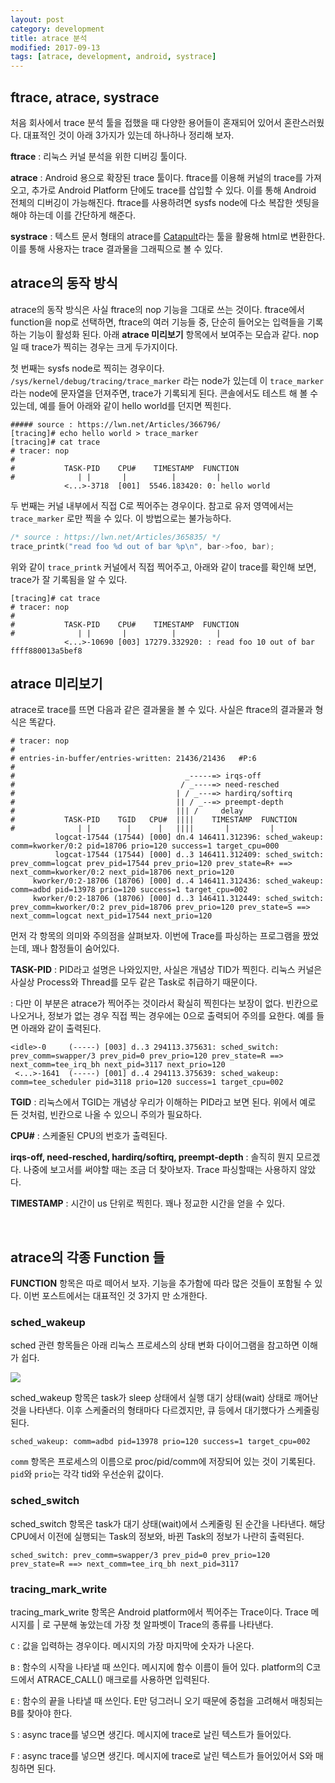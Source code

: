 ```yaml
---
layout: post
category: development
title: atrace 분석
modified: 2017-09-13
tags: [atrace, development, android, systrace]
---
```


## ftrace, atrace, systrace

처음 회사에서 trace 분석 툴을 접했을 때 다양한 용어들이 혼재되어 있어서 혼란스러웠다. 대표적인 것이 아래 3가지가 있는데 하나하나 정리해 보자.

**ftrace**
: 리눅스 커널 분석을 위한 디버깅 툴이다.

**atrace**
: Android 용으로 확장된 trace 툴이다. ftrace를 이용해 커널의 trace를 가져오고, 추가로 Android Platform 단에도 trace를 삽입할 수 있다. 이를 통해 Android 전체의 디버깅이 가능해진다. ftrace를 사용하려면 sysfs node에 다소 복잡한 셋팅을 해야 하는데 이를 간단하게 해준다.

**systrace**
: 텍스트 문서 형태의 atrace를 [Catapult](https://github.com/catapult-project/catapult)라는 툴을 활용해 html로 변환한다. 이를 통해 사용자는 trace 결과물을 그래픽으로 볼 수 있다.

## atrace의 동작 방식

atrace의 동작 방식은 사실 ftrace의 nop 기능을 그대로 쓰는 것이다. ftrace에서 function을 nop로 선택하면, ftrace의 여러 기능들 중, 단순히 들어오는 입력들을 기록하는 기능이 활성화 된다. 아래 **atrace 미리보기** 항목에서 보여주는 모습과 같다. nop일 때 trace가 찍히는 경우는 크게 두가지이다.

첫 번째는 sysfs node로 찍히는 경우이다. ```/sys/kernel/debug/tracing/trace_marker``` 라는 node가 있는데 이 ```trace_marker```라는 node에 문자열을 던져주면, trace가 기록되게 된다. 콘솔에서도 테스트 해 볼 수 있는데, 예를 들어 아래와 같이 hello world를 던지면 찍힌다.

```
##### source : https://lwn.net/Articles/366796/
[tracing]# echo hello world > trace_marker
[tracing]# cat trace
# tracer: nop
#
#           TASK-PID    CPU#    TIMESTAMP  FUNCTION
#              | |       |          |         |
            <...>-3718  [001]  5546.183420: 0: hello world
```

두 번째는 커널 내부에서 직접 C로 찍어주는 경우이다. 참고로 유저 영역에서는 ```trace_marker``` 로만 찍을 수 있다. 이 방법으로는 불가능하다.

```c
/* source : https://lwn.net/Articles/365835/ */
trace_printk("read foo %d out of bar %p\n", bar->foo, bar);
```

위와 같이 ```trace_printk``` 커널에서 직접 찍어주고, 아래와 같이 trace를 확인해 보면, trace가 잘 기록됨을 알 수 있다.

```
[tracing]# cat trace
# tracer: nop
#
#           TASK-PID    CPU#    TIMESTAMP  FUNCTION
#              | |       |          |         |
            <...>-10690 [003] 17279.332920: : read foo 10 out of bar ffff880013a5bef8
```


## atrace 미리보기

atrace로 trace를 뜨면 다음과 같은 결과물을 볼 수 있다. 사실은 ftrace의 결과물과 형식은 똑같다. 

```
# tracer: nop
#
# entries-in-buffer/entries-written: 21436/21436   #P:6
#
#                                      _-----=> irqs-off
#                                     / _----=> need-resched
#                                    | / _---=> hardirq/softirq
#                                    || / _--=> preempt-depth
#                                    ||| /     delay
#           TASK-PID    TGID   CPU#  ||||    TIMESTAMP  FUNCTION
#              | |        |      |   ||||       |         |
          logcat-17544 (17544) [000] dn.4 146411.312396: sched_wakeup: comm=kworker/0:2 pid=18706 prio=120 success=1 target_cpu=000
          logcat-17544 (17544) [000] d..3 146411.312409: sched_switch: prev_comm=logcat prev_pid=17544 prev_prio=120 prev_state=R+ ==> next_comm=kworker/0:2 next_pid=18706 next_prio=120
     kworker/0:2-18706 (18706) [000] d..4 146411.312436: sched_wakeup: comm=adbd pid=13978 prio=120 success=1 target_cpu=002
     kworker/0:2-18706 (18706) [000] d..3 146411.312449: sched_switch: prev_comm=kworker/0:2 prev_pid=18706 prev_prio=120 prev_state=S ==> next_comm=logcat next_pid=17544 next_prio=120
```

먼저 각 항목의 의미와 주의점을 살펴보자. 이번에 Trace를 파싱하는 프로그램을 짰었는데, 꽤나 함정들이 숨어있다.

**TASK-PID**
: PID라고 설명은 나와있지만, 사실은 개념상 TID가 찍힌다. 리눅스 커널은 사실상 Process와 Thread를 모두 같은 Task로 취급하기 때문이다.

: 다만 이 부분은 atrace가 찍어주는 것이라서 확실히 찍힌다는 보장이 없다. 빈칸으로 나오거나, 정보가 없는 경우 직접 찍는 경우에는 0으로 출력되어 주의를 요한다. 예를 들면 아래와 같이 출력된다.

```
<idle>-0     (-----) [003] d..3 294113.375631: sched_switch: prev_comm=swapper/3 prev_pid=0 prev_prio=120 prev_state=R ==> next_comm=tee_irq_bh next_pid=3117 next_prio=120
 <...>-1641  (-----) [001] d..4 294113.375639: sched_wakeup: comm=tee_scheduler pid=3118 prio=120 success=1 target_cpu=002
```

**TGID**
: 리눅스에서 TGID는 개념상 우리가 이해하는 PID라고 보면 된다. 위에서 예로 든 것처럼, 빈칸으로 나올 수 있으니 주의가 필요하다.

**CPU#**
: 스케줄된 CPU의 번호가 출력된다.

**irqs-off, need-resched, hardirq/softirq, preempt-depth**
: 솔직히 뭔지 모르겠다. 나중에 보고서를 써야할 때는 조금 더 찾아보자. Trace 파싱할때는 사용하지 않았다.

**TIMESTAMP**
: 시간이 us 단위로 찍힌다. 꽤나 정교한 시간을 얻을 수 있다.

<br>

## atrace의 각종 Function 들

**FUNCTION** 항목은 따로 떼어서 보자. 기능을 추가함에 따라 많은 것들이 포함될 수 있다. 이번 포스트에서는 대표적인 것 3가지 만 소개한다.

### sched_wakeup

sched 관련 항목들은 아래 리눅스 프로세스의 상태 변화 다이어그램을 참고하면 이해가 쉽다.

[![](/images/008.atrace/1.png)](/images/008.atrace/1.png)

sched_wakeup 항목은 task가 sleep 상태에서 실행 대기 상태(wait) 상태로 깨어난 것을 나타낸다. 이후 스케줄러의 형태마다 다르겠지만, 큐 등에서 대기했다가 스케줄링 된다. 

```
sched_wakeup: comm=adbd pid=13978 prio=120 success=1 target_cpu=002
```

```comm``` 항목은 프로세스의 이름으로 proc/pid/comm에 저장되어 있는 것이 기록된다. ```pid```와 ```prio```는 각각 tid와 우선순위 값이다.


### sched_switch
sched_switch 항목은 task가 대기 상태(wait)에서 스케줄링 된 순간을 나타낸다. 해당 CPU에서 이전에 실행되는 Task의 정보와, 바뀐 Task의 정보가 나란히 출력된다.

```
sched_switch: prev_comm=swapper/3 prev_pid=0 prev_prio=120 prev_state=R ==> next_comm=tee_irq_bh next_pid=3117
```


### tracing_mark_write
tracing_mark_write 항목은 Android platform에서 찍어주는 Trace이다. Trace 메시지를 | 로 구분해 놓았는데 가장 첫 알파벳이 Trace의 종류를 나타낸다.

```C``` : 값을 입력하는 경우이다. 메시지의 가장 마지막에 숫자가 나온다.

```B``` : 함수의 시작을 나타낼 때 쓰인다. 메시지에 함수 이름이 들어 있다. platform의 C코드에서 ATRACE_CALL() 매크로를 사용하면 입력된다.

```E``` : 함수의 끝을 나타낼 때 쓰인다. E만 덩그러니 오기 때문에 중첩을 고려해서 매칭되는 B를 찾아야 한다.

```S``` : async trace를 넣으면 생긴다. 메시지에 trace로 날린 텍스트가 들어있다.

```F``` : async trace를 넣으면 생긴다. 메시지에 trace로 날린 텍스트가 들어있어서 S와 매칭하면 된다.
